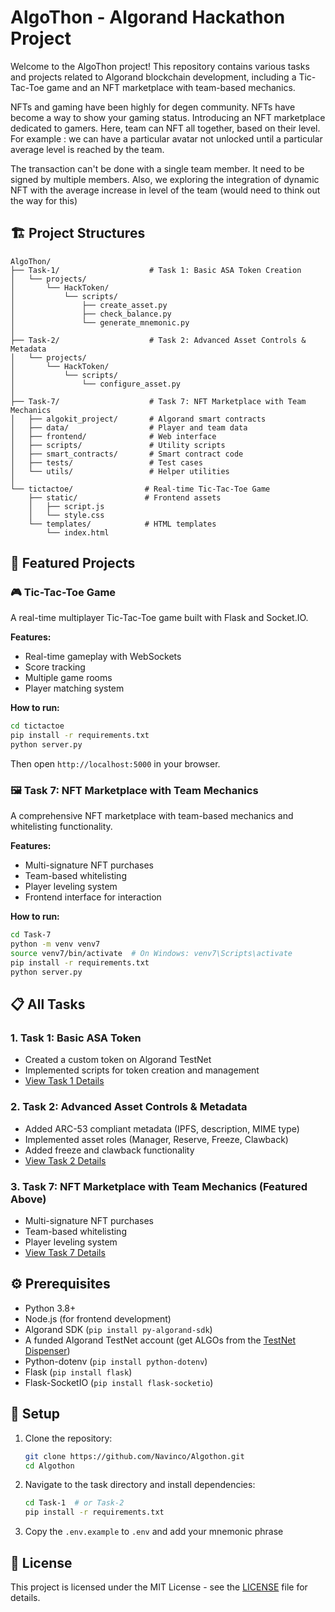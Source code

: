# AlgoThon - Algorand Hackathon Project

Welcome to the AlgoThon project! This repository contains various tasks and projects related to Algorand blockchain development, including a Tic-Tac-Toe game and an NFT marketplace with team-based mechanics.

NFTs and gaming have been highly for degen community. NFTs have become a way to show your gaming status. Introducing an NFT marketplace dedicated to gamers. Here, team can NFT all together, based on their level. For example : we can have a particular avatar not unlocked until a particular average level is reached by the team.

The transaction can't be done with a single team member. It need to be signed by multiple members. Also, we exploring the integration of dynamic NFT with the average increase in level of the team (would need to think out the way for this)
## 🏗️ Project Structures

```
AlgoThon/
├── Task-1/                    # Task 1: Basic ASA Token Creation
│   └── projects/
│       └── HackToken/
│           └── scripts/
│               ├── create_asset.py
│               ├── check_balance.py
│               └── generate_mnemonic.py
│
├── Task-2/                    # Task 2: Advanced Asset Controls & Metadata
│   └── projects/
│       └── HackToken/
│           └── scripts/
│               └── configure_asset.py
│
├── Task-7/                    # Task 7: NFT Marketplace with Team Mechanics
│   ├── algokit_project/       # Algorand smart contracts
│   ├── data/                  # Player and team data
│   ├── frontend/              # Web interface
│   ├── scripts/               # Utility scripts
│   ├── smart_contracts/       # Smart contract code
│   ├── tests/                 # Test cases
│   └── utils/                 # Helper utilities
│
└── tictactoe/                # Real-time Tic-Tac-Toe Game
    ├── static/               # Frontend assets
    │   ├── script.js
    │   └── style.css
    └── templates/            # HTML templates
        └── index.html
```

## 🚀 Featured Projects

### 🎮 Tic-Tac-Toe Game
A real-time multiplayer Tic-Tac-Toe game built with Flask and Socket.IO.

**Features:**
- Real-time gameplay with WebSockets
- Score tracking
- Multiple game rooms
- Player matching system

**How to run:**
```bash
cd tictactoe
pip install -r requirements.txt
python server.py
```
Then open `http://localhost:5000` in your browser.

### 🖼️ Task 7: NFT Marketplace with Team Mechanics
A comprehensive NFT marketplace with team-based mechanics and whitelisting functionality.

**Features:**
- Multi-signature NFT purchases
- Team-based whitelisting
- Player leveling system
- Frontend interface for interaction

**How to run:**
```bash
cd Task-7
python -m venv venv7
source venv7/bin/activate  # On Windows: venv7\Scripts\activate
pip install -r requirements.txt
python server.py
```

## 📋 All Tasks

### 1. Task 1: Basic ASA Token
- Created a custom token on Algorand TestNet
- Implemented scripts for token creation and management
- [View Task 1 Details](Task-1/README.md)

### 2. Task 2: Advanced Asset Controls & Metadata
- Added ARC-53 compliant metadata (IPFS, description, MIME type)
- Implemented asset roles (Manager, Reserve, Freeze, Clawback)
- Added freeze and clawback functionality
- [View Task 2 Details](Task-2/README.md)

### 3. Task 7: NFT Marketplace with Team Mechanics (Featured Above)
- Multi-signature NFT purchases
- Team-based whitelisting
- Player leveling system
- [View Task 7 Details](Task-7/README.md)

## ⚙️ Prerequisites

- Python 3.8+
- Node.js (for frontend development)
- Algorand SDK (`pip install py-algorand-sdk`)
- A funded Algorand TestNet account (get ALGOs from the [TestNet Dispenser](https://bank.testnet.algorand.network/))
- Python-dotenv (`pip install python-dotenv`)
- Flask (`pip install flask`)
- Flask-SocketIO (`pip install flask-socketio`)

## 🔧 Setup

1. Clone the repository:
   ```bash
   git clone https://github.com/Navinco/Algothon.git
   cd Algothon
   ```

2. Navigate to the task directory and install dependencies:
   ```bash
   cd Task-1  # or Task-2
   pip install -r requirements.txt
   ```

3. Copy the `.env.example` to `.env` and add your mnemonic phrase

## 📝 License

This project is licensed under the MIT License - see the [LICENSE](LICENSE) file for details.
